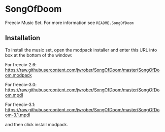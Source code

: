 # SongOfDoom
Freeciv Music Set. For more information see `README.SongOfDoom`

## Installation

To install the music set, open the modpack installer and enter this URL into 
box at the bottom of the window:

For freeciv-2.6:
https://raw.githubusercontent.com/jwrober/SongOfDoom/master/SongOfDoom.modpack

For freeciv-3.0:
https://raw.githubusercontent.com/jwrober/SongOfDoom/master/SongOfDoom.mpdl

For freeciv-3.1:
https://raw.githubusercontent.com/jwrober/SongOfDoom/master/SongOfDoom-3.1.mpdl

and then click install modpack.
